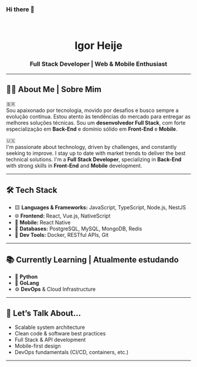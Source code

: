 ### Hi there 👋  
<br>

<h1 align="center">Igor Heije</h1>  
<h3 align="center">Full Stack Developer | Web & Mobile Enthusiast</h3>

---

## 🧑‍💻 About Me | Sobre Mim

🇧🇷  
Sou apaixonado por tecnologia, movido por desafios e busco sempre a evolução contínua. Estou atento às tendências do mercado para entregar as melhores soluções técnicas. Sou um **desenvolvedor Full Stack**, com forte especialização em **Back-End** e domínio sólido em **Front-End** e **Mobile**.

🇺🇸  
I'm passionate about technology, driven by challenges, and constantly seeking to improve. I stay up to date with market trends to deliver the best technical solutions. I'm a **Full Stack Developer**, specializing in **Back-End** with strong skills in **Front-End** and **Mobile** development. 

---

## 🛠 Tech Stack

- 🟨 **Languages & Frameworks:** JavaScript, TypeScript, Node.js, NestJS  
- 🌐 **Frontend:** React, Vue.js, NativeScript  
- 📱 **Mobile:** React Native  
- 🧱 **Databases:** PostgreSQL, MySQL, MongoDB, Redis  
- 🐳 **Dev Tools:** Docker, RESTful APIs, Git

---

## 📚 Currently Learning | Atualmente estudando

- 🐍 **Python**  
- 🧠 **GoLang**  
- ⚙️ **DevOps** & Cloud Infrastructure  

---

## 💬 Let’s Talk About...

- Scalable system architecture  
- Clean code & software best practices  
- Full Stack & API development  
- Mobile-first design  
- DevOps fundamentals (CI/CD, containers, etc.)

---


